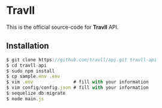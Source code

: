 # Travll

This is the official source-code for **Travll** API.

## Installation

```javascript
$ git clone https://github.com/travll/api.git travll-api
$ cd travll-api
$ sudo npm install
$ cp sample.env .env
$ vim .env               # fill with your information
$ vim config/config.json # fill with your information
$ sequelize db:migrate
$ node main.js
```
